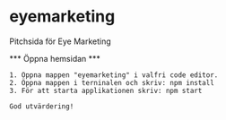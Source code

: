 # eyemarketing
Pitchsida för Eye Marketing

*** Öppna hemsidan ***

    1. Öppna mappen "eyemarketing" i valfri code editor.
    2. Öppna mappen i terninalen och skriv: npm install
    3. För att starta applikationen skriv: npm start

    God utvärdering!

